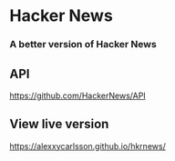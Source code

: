 # Hacker News

### A better version of Hacker News

## API

https://github.com/HackerNews/API

## View live version

https://alexxycarlsson.github.io/hkrnews/
